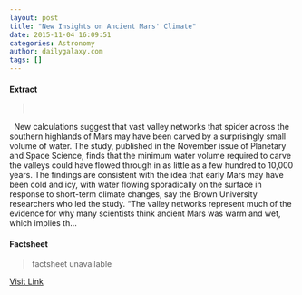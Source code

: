 ```yaml
---
layout: post
title: "New Insights on Ancient Mars' Climate"
date: 2015-11-04 16:09:51
categories: Astronomy
author: dailygalaxy.com
tags: []
---
```



#### Extract
>       New calculations suggest that vast valley networks that spider across the southern highlands of Mars may have been carved by a surprisingly small volume of water. The study, published in the November issue of Planetary and Space Science, finds that the minimum water volume required to carve the valleys could have flowed through in as little as a few hundred to 10,000 years. The findings are consistent with the idea that early Mars may have been cold and icy, with water flowing sporadically on the surface in response to short-term climate changes, say the Brown University researchers who led the study. “The valley networks represent much of the evidence for why many scientists think ancient Mars was warm and wet, which implies th...

#### Factsheet
>factsheet unavailable

[Visit Link](http://www.dailygalaxy.com/my_weblog/2015/11/new-insights-on-ancient-mars-climate.html)


